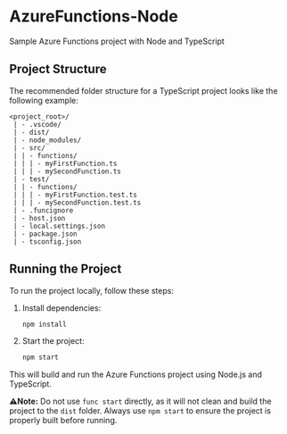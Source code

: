 # AzureFunctions-Node
Sample Azure Functions project with Node and TypeScript

## Project Structure
The recommended folder structure for a TypeScript project looks like the following example:
```text
<project_root>/
 | - .vscode/
 | - dist/
 | - node_modules/
 | - src/
 | | - functions/
 | | | - myFirstFunction.ts
 | | | - mySecondFunction.ts
 | - test/
 | | - functions/
 | | | - myFirstFunction.test.ts
 | | | - mySecondFunction.test.ts
 | - .funcignore
 | - host.json
 | - local.settings.json
 | - package.json
 | - tsconfig.json
```
## Running the Project

To run the project locally, follow these steps:

1. Install dependencies:
   ```bash
   npm install
   ```
2. Start the project:
   ```bash
   npm start
   ```

This will build and run the Azure Functions project using Node.js and TypeScript.

**⚠️Note:** Do not use `func start` directly, as it will not clean and build the project to the `dist` folder. Always use `npm start` to ensure the project is properly built before running.
